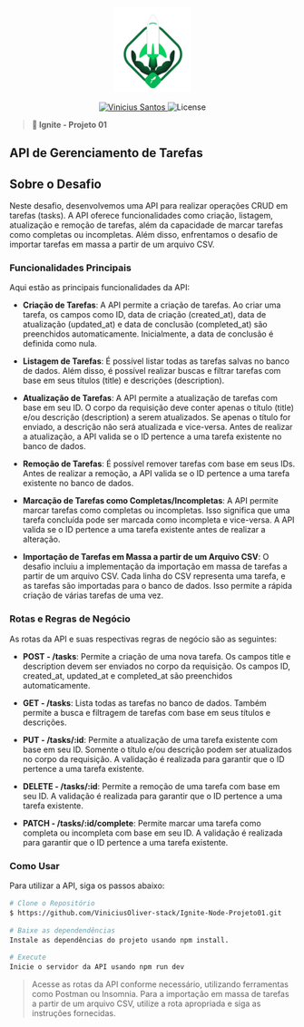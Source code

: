 <div align="center">
<img src="https://raw.githubusercontent.com/tavareshenrique/ignite-reactjs/a11afefe824866f24dd3f9e1cc6e6e9530376ad1/%40assets/img/logo.svg" width="138px"/>
</div>
<p align="center">
   <a href="https://www.linkedin.com/in/viniciussantos-oliveira/">
      <img alt="Vinicius Santos" src="https://img.shields.io/badge/-Vinicius Santos-01B755?style=flat&logo=Linkedin&logoColor=white" />
   </a>

  <img alt="License" src="https://img.shields.io/badge/license-MIT-01B755">
</p>

>**:rocket:  Ignite - Projeto 01**


<h2 text="center">API de Gerenciamento de Tarefas</h2>



## Sobre o Desafio

Neste desafio, desenvolvemos uma API para realizar operações CRUD em tarefas (tasks). A API oferece funcionalidades como criação, listagem, atualização e remoção de tarefas, além da capacidade de marcar tarefas como completas ou incompletas. Além disso, enfrentamos o desafio de importar tarefas em massa a partir de um arquivo CSV.

### Funcionalidades Principais
Aqui estão as principais funcionalidades da API:

-   **Criação de Tarefas**: A API permite a criação de tarefas. Ao criar uma tarefa, os campos como ID, data de criação (created_at), data de atualização (updated_at) e data de conclusão (completed_at) são preenchidos automaticamente. Inicialmente, a data de conclusão é definida como nula.
    
-   **Listagem de Tarefas**: É possível listar todas as tarefas salvas no banco de dados. Além disso, é possível realizar buscas e filtrar tarefas com base em seus títulos (title) e descrições (description).
    
-   **Atualização de Tarefas**: A API permite a atualização de tarefas com base em seu ID. O corpo da requisição deve conter apenas o título (title) e/ou descrição (description) a serem atualizados. Se apenas o título for enviado, a descrição não será atualizada e vice-versa. Antes de realizar a atualização, a API valida se o ID pertence a uma tarefa existente no banco de dados.
    
-   **Remoção de Tarefas**: É possível remover tarefas com base em seus IDs. Antes de realizar a remoção, a API valida se o ID pertence a uma tarefa existente no banco de dados.
    
-   **Marcação de Tarefas como Completas/Incompletas**: A API permite marcar tarefas como completas ou incompletas. Isso significa que uma tarefa concluída pode ser marcada como incompleta e vice-versa. A API valida se o ID pertence a uma tarefa existente antes de realizar a alteração.
    
-   **Importação de Tarefas em Massa a partir de um Arquivo CSV**: O desafio incluiu a implementação da importação em massa de tarefas a partir de um arquivo CSV. Cada linha do CSV representa uma tarefa, e as tarefas são importadas para o banco de dados. Isso permite a rápida criação de várias tarefas de uma vez.
    

### Rotas e Regras de Negócio

As rotas da API e suas respectivas regras de negócio são as seguintes:

-   **POST - /tasks**: Permite a criação de uma nova tarefa. Os campos title e description devem ser enviados no corpo da requisição. Os campos ID, created_at, updated_at e completed_at são preenchidos automaticamente.
    
-   **GET - /tasks**: Lista todas as tarefas no banco de dados. Também permite a busca e filtragem de tarefas com base em seus títulos e descrições.
    
-   **PUT - /tasks/:id**: Permite a atualização de uma tarefa existente com base em seu ID. Somente o título e/ou descrição podem ser atualizados no corpo da requisição. A validação é realizada para garantir que o ID pertence a uma tarefa existente.
    
-   **DELETE - /tasks/:id**: Permite a remoção de uma tarefa com base em seu ID. A validação é realizada para garantir que o ID pertence a uma tarefa existente.
    
-   **PATCH - /tasks/:id/complete**: Permite marcar uma tarefa como completa ou incompleta com base em seu ID. A validação é realizada para garantir que o ID pertence a uma tarefa existente.
    

### Como Usar

Para utilizar a API, siga os passos abaixo:

```bash
# Clone o Repositório
$ https://github.com/ViniciusOliver-stack/Ignite-Node-Projeto01.git
```
```bash
# Baixe as dependendências
Instale as dependências do projeto usando npm install.
```

```bash
# Execute
Inicie o servidor da API usando npm run dev
```
> Acesse as rotas da API conforme necessário, utilizando ferramentas como Postman ou Insomnia.
> Para a importação em massa de tarefas a partir de um arquivo CSV, utilize a rota apropriada e siga as instruções fornecidas.
